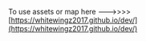 To use assets or map here --->>>>
[https://whitewingz2017.github.io/dev/](https://whitewingz2017.github.io/dev/)
